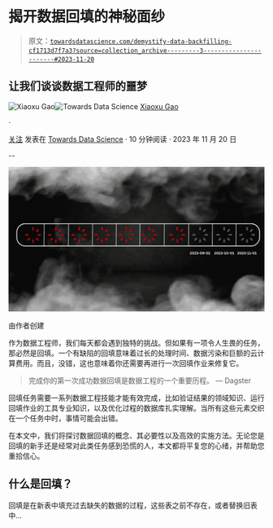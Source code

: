 # 揭开数据回填的神秘面纱

> 原文：[`towardsdatascience.com/demystify-data-backfilling-cf1713d7f7a3?source=collection_archive---------3-----------------------#2023-11-20`](https://towardsdatascience.com/demystify-data-backfilling-cf1713d7f7a3?source=collection_archive---------3-----------------------#2023-11-20)

## 让我们谈谈数据工程师的噩梦

[](https://medium.com/@xiaoxugao?source=post_page-----cf1713d7f7a3--------------------------------)![Xiaoxu Gao](https://medium.com/@xiaoxugao?source=post_page-----cf1713d7f7a3--------------------------------)[](https://towardsdatascience.com/?source=post_page-----cf1713d7f7a3--------------------------------)![Towards Data Science](https://towardsdatascience.com/?source=post_page-----cf1713d7f7a3--------------------------------) [Xiaoxu Gao](https://medium.com/@xiaoxugao?source=post_page-----cf1713d7f7a3--------------------------------)

·

[关注](https://medium.com/m/signin?actionUrl=https%3A%2F%2Fmedium.com%2F_%2Fsubscribe%2Fuser%2F2adc5a07e772&operation=register&redirect=https%3A%2F%2Ftowardsdatascience.com%2Fdemystify-data-backfilling-cf1713d7f7a3&user=Xiaoxu+Gao&userId=2adc5a07e772&source=post_page-2adc5a07e772----cf1713d7f7a3---------------------post_header-----------) 发表在 [Towards Data Science](https://towardsdatascience.com/?source=post_page-----cf1713d7f7a3--------------------------------) · 10 分钟阅读 · 2023 年 11 月 20 日 [](https://medium.com/m/signin?actionUrl=https%3A%2F%2Fmedium.com%2F_%2Fvote%2Ftowards-data-science%2Fcf1713d7f7a3&operation=register&redirect=https%3A%2F%2Ftowardsdatascience.com%2Fdemystify-data-backfilling-cf1713d7f7a3&user=Xiaoxu+Gao&userId=2adc5a07e772&source=-----cf1713d7f7a3---------------------clap_footer-----------)

--

[](https://medium.com/m/signin?actionUrl=https%3A%2F%2Fmedium.com%2F_%2Fbookmark%2Fp%2Fcf1713d7f7a3&operation=register&redirect=https%3A%2F%2Ftowardsdatascience.com%2Fdemystify-data-backfilling-cf1713d7f7a3&source=-----cf1713d7f7a3---------------------bookmark_footer-----------)![](img/a374b8c9a41614e60b77cc9adf59a72a.png)

由作者创建

作为数据工程师，我们每天都会遇到独特的挑战。但如果有一项令人生畏的任务，那必然是回填。一个有缺陷的回填意味着过长的处理时间、数据污染和巨额的云计算费用。而且，没错，这也意味着你还需要再进行一次回填作业来修复它。

> 完成你的第一次成功数据回填是数据工程的一个重要历程。 — Dagster

回填任务需要一系列数据工程技能才能有效完成，比如验证结果的领域知识、运行回填作业的工具专业知识，以及优化过程的数据库扎实理解。当所有这些元素交织在一个任务中时，事情可能会出错。

在本文中，我们将探讨数据回填的概念、其必要性以及高效的实施方法。无论您是回填的新手还是经常对此类任务感到恐慌的人，本文都将平复您的心绪，并帮助您重拾信心。

## 什么是回填？

回填是在新表中填充过去缺失的数据的过程，这些表之前不存在，或者替换旧表中...
